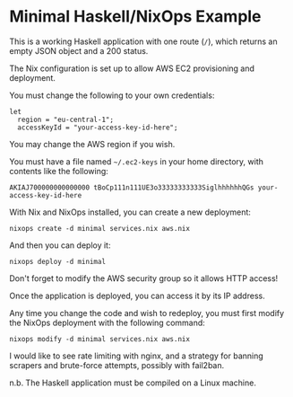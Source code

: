 # Minimal Haskell/NixOps Example

This is a working Haskell application with one route (`/`), which returns an
empty JSON object and a 200 status.

The Nix configuration is set up to allow AWS EC2 provisioning and deployment.

You must change the following to your own credentials:

```
let
  region = "eu-central-1";
  accessKeyId = "your-access-key-id-here";
```

You may change the AWS region if you wish.

You must have a file named `~/.ec2-keys` in your home directory, with contents
like the following:

```
AKIAJ700000000000000 tBoCp111n111UE3o33333333333SiglhhhhhhQGs your-access-key-id-here
```

With Nix and NixOps installed, you can create a new deployment:

```
nixops create -d minimal services.nix aws.nix
```

And then you can deploy it:

```
nixops deploy -d minimal
```

Don't forget to modify the AWS security group so it allows HTTP access!

Once the application is deployed, you can access it by its IP address.

Any time you change the code and wish to redeploy, you must first modify the
NixOps deployment with the following command:

```
nixops modify -d minimal services.nix aws.nix
```

I would like to see rate limiting with nginx, and a strategy for banning
scrapers and brute-force attempts, possibly with fail2ban.

n.b. The Haskell application must be compiled on a Linux machine.

